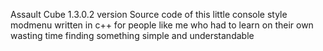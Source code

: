 Assault Cube 1.3.0.2 version
Source code of this little console style modmenu written in c++ for people like me who had to learn on their own wasting time finding something simple and understandable
